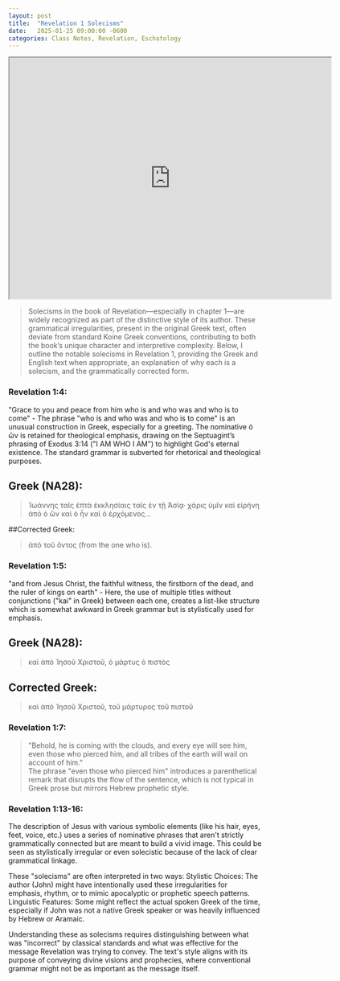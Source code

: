 ```yaml
---
layout: post
title:  "Revelation 1 Solecisms"
date:   2025-01-25 09:00:00 -0600
categories: Class Notes, Revelation, Eschatology
---
```


<iframe src="https://drive.google.com/file/d/1OMwKY94iPj5BEQDo8G7DfCjS5rib4SHY/preview" width="640" height="480" allow="autoplay"></iframe>


>Solecisms in the book of Revelation—especially in chapter 1—are widely recognized as part of the distinctive style of its author. These grammatical irregularities, present in the original Greek text, often deviate from standard Koine Greek conventions, contributing to both the book’s unique character and interpretive complexity. Below, I outline the notable solecisms in Revelation 1, providing the Greek and English text when appropriate, an explanation of why each is a solecism, and the grammatically corrected form.

### Revelation 1:4:
"Grace to you and peace from him who is and who was and who is to come" - The phrase "who is and who was and who is to come" is an unusual construction in Greek, especially for a greeting. The nominative ὁ ὢν is retained for theological emphasis, drawing on the Septuagint’s phrasing of Exodus 3:14 ("I AM WHO I AM") to highlight God's eternal existence. The standard grammar is subverted for rhetorical and theological purposes.

## Greek (NA28):
>Ἰωάννης ταῖς ἑπτὰ ἐκκλησίαις ταῖς ἐν τῇ Ἀσίᾳ· χάρις ὑμῖν καὶ εἰρήνη ἀπὸ ὁ ὢν καὶ ὁ ἦν καὶ ὁ ἐρχόμενος...

##Corrected Greek: 
>ἀπὸ τοῦ ὄντος (from the one who is).

### Revelation 1:5:
"and from Jesus Christ, the faithful witness, the firstborn of the dead, and the ruler of kings on earth" - Here, the use of multiple titles without conjunctions ("kai" in Greek) between each one, creates a list-like structure which is somewhat awkward in Greek grammar but is stylistically used for emphasis.

## Greek (NA28):
>καὶ ἀπὸ Ἰησοῦ Χριστοῦ, ὁ μάρτυς ὁ πιστός

## Corrected Greek:
>καὶ ἀπὸ Ἰησοῦ Χριστοῦ, τοῦ μάρτυρος τοῦ πιστοῦ

### Revelation 1:7:
>"Behold, he is coming with the clouds, and every eye will see him, even those who pierced him, and all tribes of the earth will wail on account of him."  
The phrase "even those who pierced him" introduces a parenthetical remark that disrupts the flow of the sentence, which is not typical in Greek prose but mirrors Hebrew prophetic style.

### Revelation 1:13-16:
The description of Jesus with various symbolic elements (like his hair, eyes, feet, voice, etc.) uses a series of nominative phrases that aren't strictly grammatically connected but are meant to build a vivid image. This could be seen as stylistically irregular or even solecistic because of the lack of clear grammatical linkage.

These "solecisms" are often interpreted in two ways:
Stylistic Choices: The author (John) might have intentionally used these irregularities for emphasis, rhythm, or to mimic apocalyptic or prophetic speech patterns.
Linguistic Features: Some might reflect the actual spoken Greek of the time, especially if John was not a native Greek speaker or was heavily influenced by Hebrew or Aramaic.

Understanding these as solecisms requires distinguishing between what was "incorrect" by classical standards and what was effective for the message Revelation was trying to convey. The text's style aligns with its purpose of conveying divine visions and prophecies, where conventional grammar might not be as important as the message itself.



<script src="https://www.biblegateway.com/public/link-to-us/tooltips/bglinks.js" type="text/javascript"></script>
<script type="text/javascript">
BGLinks.version = "ESV";
BGLinks.linkVerses();
</script>

